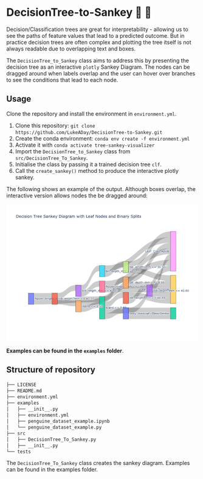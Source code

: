 # DecisionTree-to-Sankey :evergreen_tree: :leaves:

Decision/Classification trees are great for interpretability - allowing us to see the paths of feature values that lead to a predicted outcome. But in practice decision trees are often complex and plotting the tree itself is not always readable due to overlapping text and boxes.

The `DecisionTree_to_Sankey` class aims to address this by presenting the decision tree as an interactive `plotly` Sankey Diagram. The nodes can be dragged around when labels overlap and the user can hover over branches to see the conditions that lead to each node.

## Usage

Clone the repository and install the environment in `environment.yml`. 

1. Clone this repository: `git clone https://github.com/LukeADay/DecisionTree-to-Sankey.git`
2. Create the conda environment: `conda env create -f environment.yml`
3. Activate it with `conda activate tree-sankey-visualizer`
4. Import the `DecisionTree_to_Sankey` class from `src/DecisionTree_To_Sankey`.
5. Initialise the class by passing it a trained decision tree `clf`.
6. Call the `create_sankey()` method to produce the interactive plotly sankey.

The following shows an example of the output. Although boxes overlap, the interactive version allows nodes the be dragged around:

![Sankey Diagram](examples/sankey_diagram.png)



**Examples can be found in the `examples` folder**.

## Structure of repository

```
├── LICENSE
├── README.md
├── environment.yml
├── examples
│   ├── __init__.py
│   ├── environment.yml
│   ├── penguine_dataset_example.ipynb
│   └── penguine_dataset_example.py
├── src
│   ├── DecisionTree_To_Sankey.py
│   ├── __init__.py
└── tests

```

The `DecisionTree_To_Sankey` class creates the sankey diagram. Examples can be found in the examples folder.